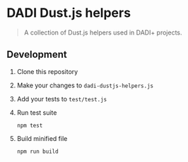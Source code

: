 # DADI Dust.js helpers

> A collection of Dust.js helpers used in DADI+ projects.

## Development

1. Clone this repository

2. Make your changes to `dadi-dustjs-helpers.js`

3. Add your tests to `test/test.js`

4. Run test suite
   
   ```
   npm test
   ```

5. Build minified file

   ```
   npm run build
   ```
